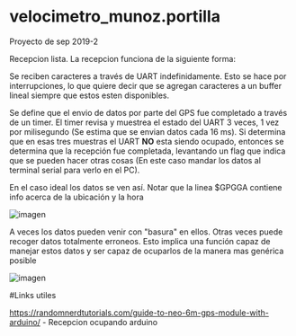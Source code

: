 # velocimetro_munoz.portilla
Proyecto de sep 2019-2

Recepcion lista. La recepcion funciona de la siguiente forma:

Se reciben caracteres a través de UART indefinidamente. Esto se hace por interrupciones, lo que quiere decir que
se agregan caracteres a un buffer lineal siempre que estos esten disponibles.

Se define que el envio de datos por parte del GPS fue completado a través de un timer. El timer revisa y muestrea el estado del UART
3 veces, 1 vez por milisegundo (Se estima que se envian datos cada 16 ms). 
Si determina que en esas tres muestras el UART **NO** esta siendo ocupado, entonces se determina que 
la recepción fue completada, levantando un flag que indica que se pueden hacer otras cosas (En este caso mandar los datos
al terminal serial para verlo en el PC).

En el caso ideal los datos se ven así. Notar que la linea $GPGGA contiene info acerca de la ubicación y la hora

![imagen](https://imgur.com/YvvCeB1)

A veces los datos pueden venir con "basura" en ellos. Otras veces puede recoger datos totalmente erroneos. Esto implica
una función capaz de manejar estos datos y ser capaz de ocuparlos de la manera mas genérica posible

![imagen](https://imgur.com/IQH3zyu)

#Links utiles

https://randomnerdtutorials.com/guide-to-neo-6m-gps-module-with-arduino/ - Recepcion ocupando arduino

